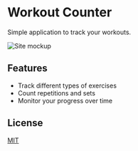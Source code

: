 # Workout Counter

Simple application to track your workouts.

![Site mockup](https://raw.githubusercontent.com/aleksebastian/workout-counter/main/mockup.png)

## Features

- Track different types of exercises
- Count repetitions and sets
- Monitor your progress over time

<!-- ## Installation

```bash
# Clone the repository
git clone https://github.com/aleksebastian/workout-counter.git

# Navigate to the project directory
cd workout-counter

# Install dependencies
npm install
``` -->

<!-- ## Usage

[Add usage instructions here]

## Contributing

Pull requests are welcome. For major changes, please open an issue first to discuss what you would like to change. -->

## License

[MIT](https://choosealicense.com/licenses/mit/)
